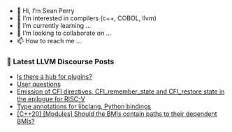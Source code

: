 - 👋 Hi, I’m Sean Perry
- 👀 I’m interested in compilers (c++, COBOL, llvm)
- 🌱 I’m currently learning ...
- 💞️ I’m looking to collaborate on ...
- 📫 How to reach me ...

<!---
s66perry/s66perry is a ✨ special ✨ repository because its `README.md` (this file) appears on your GitHub profile.
You can click the Preview link to take a look at your changes.
--->
### 📕 Latest LLVM Discourse Posts

<!-- DISCOURSE-LLVM:START -->
- [Is there a hub for plugins?](https://discourse.llvm.org/t/is-there-a-hub-for-plugins/70689#post_1)
- [User questions](https://discourse.llvm.org/t/user-questions/70688#post_1)
- [Emission of CFI directives, CFI_remember_state and CFI_restore state in the epilogue for RISC-V](https://discourse.llvm.org/t/emission-of-cfi-directives-cfi-remember-state-and-cfi-restore-state-in-the-epilogue-for-risc-v/69648#post_3)
- [Type annotations for libclang, Python bindings](https://discourse.llvm.org/t/type-annotations-for-libclang-python-bindings/70644#post_6)
- [[C++20] [Modules] Should the BMIs contain paths to their dependent BMIs?](https://discourse.llvm.org/t/c-20-modules-should-the-bmis-contain-paths-to-their-dependent-bmis/70422?page=2#post_21)
<!-- DISCOURSE-LLVM:END -->

